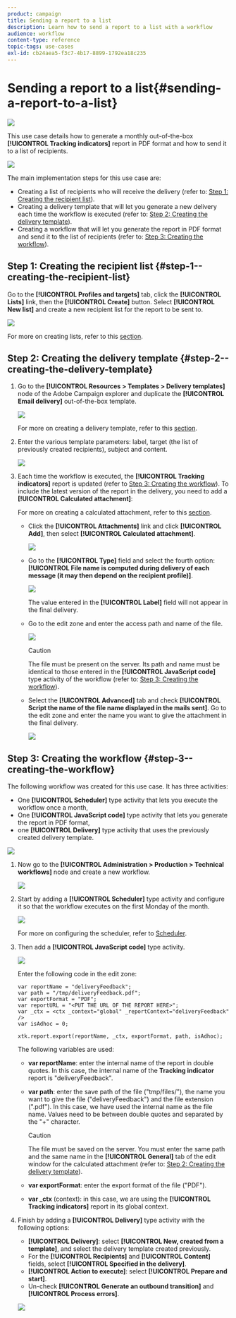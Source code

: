 ```yaml
---
product: campaign
title: Sending a report to a list
description: Learn how to send a report to a list with a workflow
audience: workflow
content-type: reference
topic-tags: use-cases
exl-id: cb24aea5-f3c7-4b17-8899-1792ea18c235
---
```

# Sending a report to a list{#sending-a-report-to-a-list}

![](../../assets/common.svg)

This use case details how to generate a monthly out-of-the-box **[!UICONTROL Tracking indicators]** report in PDF format and how to send it to a list of recipients.

![](assets/use_case_report_intro.png)

The main implementation steps for this use case are:

* Creating a list of recipients who will receive the delivery (refer to: [Step 1: Creating the recipient list](#step-1--creating-the-recipient-list)). 
* Creating a delivery template that will let you generate a new delivery each time the workflow is executed (refer to: [Step 2: Creating the delivery template](#step-2--creating-the-delivery-template)).
* Creating a workflow that will let you generate the report in PDF format and send it to the list of recipients (refer to: [Step 3: Creating the workflow](#step-3--creating-the-workflow)).

## Step 1: Creating the recipient list {#step-1--creating-the-recipient-list}

Go to the **[!UICONTROL Profiles and targets]** tab, click the **[!UICONTROL Lists]** link, then the **[!UICONTROL Create]** button. Select **[!UICONTROL New list]** and create a new recipient list for the report to be sent to.

![](assets/use_case_report_1.png)

For more on creating lists, refer to this [section](../../platform/using/creating-and-managing-lists.md).

## Step 2: Creating the delivery template {#step-2--creating-the-delivery-template}

1. Go to the **[!UICONTROL Resources > Templates > Delivery templates]** node of the Adobe Campaign explorer and duplicate the **[!UICONTROL Email delivery]** out-of-the-box template.

   ![](assets/use_case_report_2.png)

   For more on creating a delivery template, refer to this [section](../../delivery/using/about-templates.md).

1. Enter the various template parameters: label, target (the list of previously created recipients), subject and content.

   ![](assets/use_case_report_3.png)

1. Each time the workflow is executed, the **[!UICONTROL Tracking indicators]** report is updated (refer to [Step 3: Creating the workflow](#step-3--creating-the-workflow)). To include the latest version of the report in the delivery, you need to add a **[!UICONTROL Calculated attachment]**:

   For more on creating a calculated attachment, refer to this [section](../../delivery/using/attaching-files.md#creating-a-calculated-attachment).

    * Click the **[!UICONTROL Attachments]** link and click **[!UICONTROL Add]**, then select **[!UICONTROL Calculated attachment]**.
    
      ![](assets/use_case_report_4.png)

    * Go to the **[!UICONTROL Type]** field and select the fourth option: **[!UICONTROL File name is computed during delivery of each message (it may then depend on the recipient profile)]**. 
    
      ![](assets/use_case_report_5.png)

      The value entered in the **[!UICONTROL Label]** field will not appear in the final delivery.
    
    * Go to the edit zone and enter the access path and name of the file. 
    
      ![](assets/use_case_report_6.png)

      >[!CAUTION]
      >
      >The file must be present on the server. Its path and name must be identical to those entered in the **[!UICONTROL JavaScript code]** type activity of the workflow (refer to: [Step 3: Creating the workflow](#step-3--creating-the-workflow)).

    * Select the **[!UICONTROL Advanced]** tab and check **[!UICONTROL Script the name of the file name displayed in the mails sent]**. Go to the edit zone and enter the name you want to give the attachment in the final delivery.
    
      ![](assets/use_case_report_6bis.png)

## Step 3: Creating the workflow {#step-3--creating-the-workflow}

The following workflow was created for this use case. It has three activities:

* One **[!UICONTROL Scheduler]** type activity that lets you execute the workflow once a month,
* One **[!UICONTROL JavaScript code]** type activity that lets you generate the report in PDF format,
* one **[!UICONTROL Delivery]** type activity that uses the previously created delivery template.

![](assets/use_case_report_8.png)

1. Now go to the **[!UICONTROL Administration > Production > Technical workflows]** node and create a new workflow.

   ![](assets/use_case_report_7.png)

1. Start by adding a **[!UICONTROL Scheduler]** type activity and configure it so that the workflow executes on the first Monday of the month.

   ![](assets/use_case_report_9.png)

   For more on configuring the scheduler, refer to [Scheduler](scheduler.md).

1. Then add a **[!UICONTROL JavaScript code]** type activity.

   ![](assets/use_case_report_10.png)

   Enter the following code in the edit zone:

   ```
   var reportName = "deliveryFeedback";
   var path = "/tmp/deliveryFeedback.pdf";
   var exportFormat = "PDF";
   var reportURL = "<PUT THE URL OF THE REPORT HERE>";
   var _ctx = <ctx _context="global" _reportContext="deliveryFeedback" />
   var isAdhoc = 0;
   
   xtk.report.export(reportName, _ctx, exportFormat, path, isAdhoc);
   ```

   The following variables are used:

    * **var reportName**: enter the internal name of the report in double quotes. In this case, the internal name of the **Tracking indicator** report is "deliveryFeedback".
    * **var path**: enter the save path of the file ("tmp/files/"), the name you want to give the file ("deliveryFeedback") and the file extension (".pdf"). In this case, we have used the internal name as the file name. Values need to be between double quotes and separated by the "+" character.

      >[!CAUTION]
      >
      >The file must be saved on the server. You must enter the same path and the same name in the **[!UICONTROL General]** tab of the edit window for the calculated attachment (refer to: [Step 2: Creating the delivery template](#step-2--creating-the-delivery-template)).

    * **var exportFormat**: enter the export format of the file ("PDF").
    * **var _ctx** (context): in this case, we are using the **[!UICONTROL Tracking indicators]** report in its global context.

1. Finish by adding a **[!UICONTROL Delivery]** type activity with the following options:

    * **[!UICONTROL Delivery]**: select **[!UICONTROL New, created from a template]**, and select the delivery template created previously.
    * For the **[!UICONTROL Recipients]** and **[!UICONTROL Content]** fields, select **[!UICONTROL Specified in the delivery]**.
    * **[!UICONTROL Action to execute]**: select **[!UICONTROL Prepare and start]**. 
    * Un-check **[!UICONTROL Generate an outbound transition]** and **[!UICONTROL Process errors]**.

   ![](assets/use_case_report_11.png)
